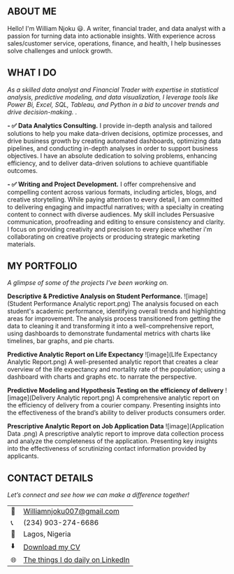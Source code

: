 
<!--Section 1: Introduce your self-->
## ABOUT ME

Hello! I'm William Njoku 😃. A writer, financial trader, and data analyst with a passion for turning data into actionable insights. With experience across sales/customer service, operations, finance, and health, I help businesses solve challenges and unlock growth.


<!--Mention your top/relevant skills here - core and soft skills-->
## WHAT I DO 

*As a skilled data analyst and Financial Trader with expertise in statistical analysis, predictive modeling, and data visualization, I leverage tools like Power Bi, Excel, SQL, Tableau, and Python in a bid to uncover trends and drive decision-making. .*

**- ✅ Data Analytics Consulting.**
I provide in-depth analysis and tailored solutions to help you make data-driven decisions, optimize processes, and drive business growth by creating automated dashboards, optimizing data pipelines, and conducting in-depth analyses in order to support business objectives. I have an absolute dedication to solving problems, enhancing efficiency, and to deliver data-driven solutions to achieve quantifiable outcomes.

**- ✅ Writing and Project Development.**
I offer comprehensive and compelling content across various formats, including articles, blogs, and creative storytelling. While paying attention to every detail, I am committed to delivering engaging and impactful narratives; with a specialty in creating content to connect with diverse audiences. My skill includes Persuasive communication, proofreading and editing to ensure consistency and clarity. I focus on providing creativity and precision to every piece whether i'm collaborating on creative projects or producing strategic marketing materials.

<!--Section 2: List 3-4 key projects-->
## MY PORTFOLIO 

*A glimpse of some of the projects I've been working on.*

**Descriptive & Predictive Analysis on Student Performance.**
![image](Student Performance Analytic report.png)
The analysis focused on each student's academic performance, identifying overall trends and highlighting areas for improvement.
The analysis process transitioned from getting the data to cleaning it and transforming it into a well-comprehensive report, using dashboards to demonstrate fundamental metrics with charts like timelines, bar graphs, and pie charts.


**Predictive Analytic Report on Life Expectancy**
![image](LIfe Expectancy Analytic Report.png)
A well-presented analytic report that creates a clear overview of the life expectancy and mortality rate of the population; using a dashboard with charts and graphs etc. to narrate the perspective.


**Predictive Modeling and Hypothesis Testing on the efficiency of delivery**
![image](Delivery Analytic report.png)
A comprehensive analytic report on the efficiency of delivery from a courier company. 
Presenting insights into the effectiveness of the brand’s ability to deliver products consumers order. 

**Prescriptive Analytic Report on Job Application Data**
![image](Application Data .png)
A prescriptive analytic report to improve data collection process and analyze the completeness of the application. 
Presenting key insights into the effectiveness of scrutinizing contact information provided by applicants. 



## CONTACT DETAILS

*Let’s connect and see how we can make a difference together!*
<table>
  <tbody>
    <tr>
      <td>📧</td>
      <td><a href="mailto:Williamnjoku007@gmail.com">Williamnjoku007@gmail.com</a></td>
    </tr>
    <tr>
      <td>📞</td>
      <td>(234) 903-274-6686</td>
    </tr>
    <tr>
      <td>📍</td>
      <td>Lagos, Nigeria</td>
    </tr>
    <tr>
      <td>⬇️</td>
      <td><a href="William Njoku PDF.pdf">Download my CV</a></td>
    </tr>
    <tr>
      <td>🌐</td>
      <td><a href="https://linkedin.com/in/william-njoku-143b51259">The things I do daily on LinkedIn</a></td>
    </tr>
    <tr>



